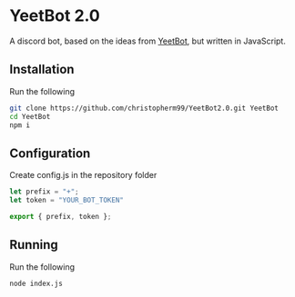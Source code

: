 # YeetBot 2.0
A discord bot, based on the ideas from [YeetBot](https://github.com/alexding123/YeetBot), but written in JavaScript. 

## Installation
Run the following
```bash
git clone https://github.com/christopherm99/YeetBot2.0.git YeetBot
cd YeetBot
npm i
```

## Configuration
Create config.js in the repository folder
```js
let prefix = "+";
let token = "YOUR_BOT_TOKEN"

export { prefix, token };
```

## Running
Run the following
```bash
node index.js
```

